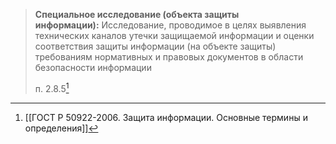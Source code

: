 >**Специальное исследование (объекта защиты информации):** Исследование, проводимое в целях выявления технических каналов утечки защищаемой информации и оценки соответствия защиты информации (на объекте защиты) требованиям нормативных и правовых документов в области безопасности информации
>
>п. 2.8.5[^1]

[^1]:[[ГОСТ Р 50922-2006. Защита информации. Основные термины и определения]]